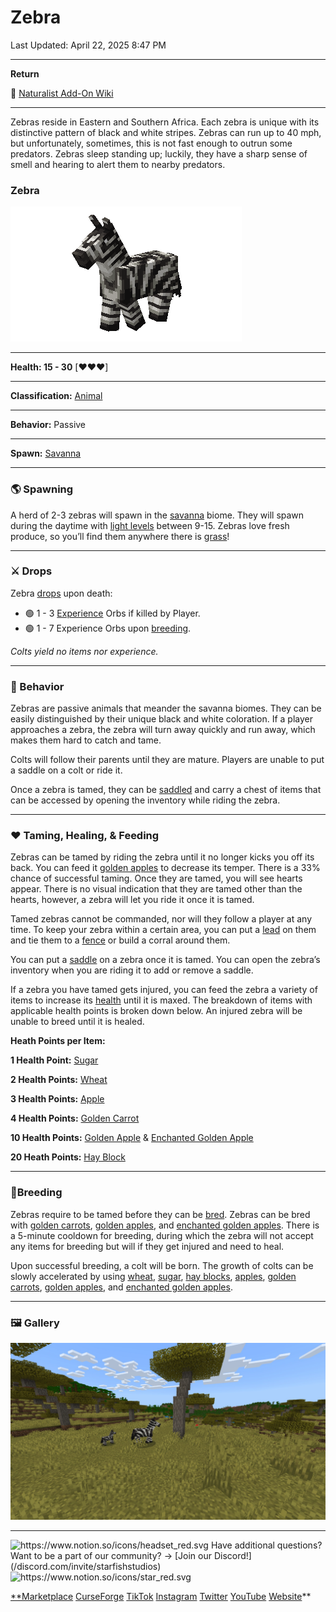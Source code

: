 # Zebra

Last Updated: April 22, 2025 8:47 PM

---

**Return**

🐻 [Naturalist Add-On Wiki](/www.notion.so/1a7a9a61c3f1800c8e32e893d6e7f430?pvs=21)

---

Zebras reside in Eastern and Southern Africa. Each zebra is unique with its distinctive pattern of black and white stripes. Zebras can run up to 40 mph, but unfortunately, sometimes, this is not fast enough to outrun some predators. Zebras sleep standing up; luckily, they have a sharp sense of smell and hearing to alert them to nearby predators. 

<aside>

### **Zebra**

![zebra.gif](zebra.gif)

---

**Health: 15 - 30** [♥️♥️♥️]

---

**Classification:** [Animal](/minecraft.fandom.com/wiki/Animal)

---

**Behavior:** Passive

---

**Spawn:** [Savanna](/minecraft.wiki/w/Savanna)

</aside>

---

### 🌎 Spawning

A herd of 2-3 zebras will spawn in the [savanna](/minecraft.wiki/w/Savanna) biome. They will spawn during the daytime with [light levels](/minecraft.fandom.com/wiki/Light) between 9-15. Zebras love fresh produce, so you’ll find them anywhere there is [grass](/minecraft.fandom.com/wiki/Grass_Block)!

---

### ⚔️ Drops

Zebra [drops](/minecraft.fandom.com/wiki/Drops) upon death:

- 🟢 1 - 3 [Experience](/minecraft.fandom.com/wiki/Experience) Orbs if killed by Player.
- 🟢 1 - 7 Experience Orbs upon [breeding](/minecraft.fandom.com/wiki/Breeding).

*Colts yield no items nor experience.*

---

### 🧠 Behavior

Zebras are passive animals that meander the savanna biomes. They can be easily distinguished by their unique black and white coloration. If a player approaches a zebra, the zebra will turn away quickly and run away, which makes them hard to catch and tame. 

Colts will follow their parents until they are mature. Players are unable to put a saddle on a colt or ride it.

Once a zebra is tamed, they can be [saddled](/minecraft.wiki/w/Saddle) and carry a chest of items that can be accessed by opening the inventory while riding the zebra.

---

### ❤️ Taming, Healing, & Feeding

Zebras can be tamed by riding the zebra until it no longer kicks you off its back. You can feed it [golden apples](/minecraft.wiki/w/Golden_Carrot) to decrease its temper. There is a 33% chance of successful taming. Once they are tamed, you will see hearts appear. There is no visual indication that they are tamed other than the hearts, however, a zebra will let you ride it once it is tamed.

Tamed zebras cannot be commanded, nor will they follow a player at any time. To keep your zebra within a certain area, you can put a [lead](/minecraft.wiki/w/Lead) on them and tie them to a [fence](/minecraft.wiki/w/Wooden_Fence) or build a corral around them. 

You can put a [saddle](/minecraft.wiki/w/Saddle) on a zebra once it is tamed. You can open the zebra’s inventory when you are riding it to add or remove a saddle.

If a zebra you have tamed gets injured, you can feed the zebra a variety of items to increase its [health](/minecraft.fandom.com/wiki/Health) until it is maxed. The breakdown of items with applicable health points is broken down below. An injured zebra will be unable to breed until it is healed.

**Heath Points per Item:**

**1 Health Point:** [Sugar](/minecraft.wiki/w/Sugar)

**2 Health Points:** [Wheat](/minecraft.wiki/w/Wheat)

**3 Health Points:** [Apple](/minecraft.wiki/w/Apple)

**4 Health Points:** [Golden Carrot](/minecraft.wiki/w/Golden_Carrot)

**10 Health Points:** [Golden Apple](/minecraft.wiki/w/Golden_Apple) & [Enchanted Golden Apple](/minecraft.wiki/w/Enchanted_Golden_Apple)

**20 Heath Points:** [Hay Block](/minecraft.wiki/w/Hay_Bale)

---

### 🥚Breeding

Zebras require to be tamed before they can be [bred](/minecraft.fandom.com/wiki/Breeding). Zebras can be bred with [golden carrots](/minecraft.wiki/w/Golden_Carrot), [golden apples](/minecraft.wiki/w/Golden_Apple), and [enchanted golden apples](/minecraft.wiki/w/Enchanted_Golden_Apple). There is a 5-minute cooldown for breeding, during which the zebra will not accept any items for breeding but will if they get injured and need to heal.

Upon successful breeding, a colt will be born. The growth of colts can be slowly accelerated by using [wheat](/minecraft.wiki/w/Wheat), [sugar](/minecraft.wiki/w/Sugar), [hay blocks](/minecraft.wiki/w/Hay_Bale), [apples](/minecraft.wiki/w/Apple), [golden carrots](/minecraft.wiki/w/Golden_Carrot), [golden apples](/minecraft.wiki/w/Golden_Apple), and [enchanted golden apples](/minecraft.wiki/w/Enchanted_Golden_Apple).

---

### 🖼️ Gallery

![zebra_fam.PNG](zebra_fam.png)

---

<aside>
<img src="https://www.notion.so/icons/headset_red.svg" alt="https://www.notion.so/icons/headset_red.svg" width="40px" /> Have additional questions? Want to be a part of our community? → [Join our Discord!](/discord.com/invite/starfishstudios)

</aside>

<aside>
<img src="https://www.notion.so/icons/star_red.svg" alt="https://www.notion.so/icons/star_red.svg" width="40px" />

[**Marketplace](/www.minecraft.net/en-us/marketplace/creator?name=Starfish%20Studios)      [CurseForge](/www.curseforge.com/members/starfish_studios/projects)      [TikTok](/www.tiktok.com/@starfishstudios)      [Instagram](/www.instagram.com/starfishstudiosinc/)      [Twitter](/twitter.com/starfishstudios)      [YouTube](/www.youtube.com/@starfishstudios)      [Website](/starfish-studios.com/)**

</aside>
